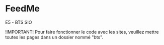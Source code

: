 # FeedMe
E5 - BTS SIO


!IMPORTANT!
Pour faire fonctionner le code avec les sites, veuillez mettre toutes les pages dans un dossier nommé "bts".

